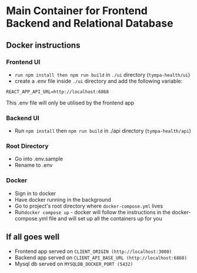 # Main Container for Frontend Backend and Relational Database


## Docker instructions

### Frontend UI

- `run npm install then npm run build` in `./ui` directory (`tympa-health/ui`)
- create a .env file inside `./ui` directory and add the following variable:
````
REACT_APP_API_URL=http://localhost:6868
````
This .env file will only be utilised by the frontend app

### Backend UI

- Run `npm install` then `npm run build` in ./api directory (`tympa-health/api`)


### Root Directory

- Go into .env.sample
- Rename to .env 


### Docker
- Sign in to docker
- Have docker running in the background
- Go to project's root directory where `docker-compose.yml` lives
- Run`docker compose up` - docker will follow the instructions in the docker-compose.yml file and will set up all the containers up for you



## If all goes well

- Frontend app served on `CLIENT_ORIGIN (http://localhost:3000)`
- Backend app served on `CLIENT_API_BASE_URL (http://localhost:6868) `
- Mysql db served on `MYSQLDB_DOCKER_PORT (5432)`
